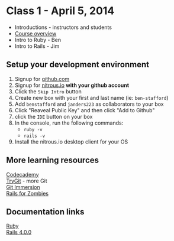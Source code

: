 # Class 1 - April 5, 2014

* Introductions - instructors and students
* [Course overview](./course_overview.md)
* Intro to Ruby - Ben
* Intro to Rails - Jim

## Setup your development environment

  1. Signup for [github.com](http://github.com)
  2. Signup for [nitrous.io](http://nitrous.io) **with your github account**
  3. Click the `Skip Intro` button
  4. Create new box with your first and last name (ie: `ben-stafford`)
  5. Add `benstafford` and `janders223` as collaborators to your box
  6. Click "Reaveal Public Key" and then click "Add to Github"
  7. click the `IDE` button on your box
  8. In the console, run the following commands:
	 - `ruby -v`
	 - `rails -v`
  9. Install the nitrous.io desktop client for your OS

## More learning resources
[Codecademy](http://www.codecademy.com/tracks/ruby)  
[TryGit](http://try.github.io/) - more Git  
[Git Immersion](http://gitimmersion.com/)  
[Rails for Zombies](http://railsforzombies.org/)  

## Documentation links
[Ruby](http://ruby-doc.org)  
[Rails 4.0.0](http://api.rubyonrails.org)
